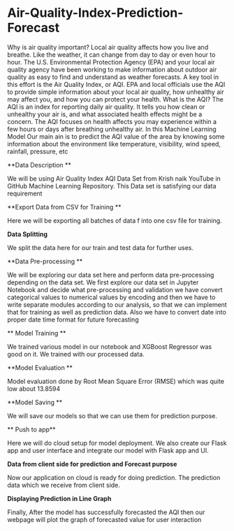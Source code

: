 # Air-Quality-Index-Prediction-Forecast
Why is air quality important? 
Local air quality affects how you live and breathe. Like the weather, it can change from day to day or even hour to hour. The U.S. Environmental Protection Agency (EPA) and your local air quality agency have been working to make information about outdoor air quality as easy to find and understand as weather forecasts. A key tool in this effort is the Air Quality Index, or AQI. EPA and local officials use the AQI to provide simple information about your local air quality, how unhealthy air may affect you, and how you can protect your health.
What is the AQI?
The AQI is an index for reporting daily air quality. It tells you how clean or unhealthy your air is, and what associated health effects might be a concern. The AQI focuses on health affects you may experience within a few hours or days after breathing unhealthy air. 
In this Machine Learning Model Our main ain is to predict the AQI value of the area by knowing some information about the environment like temperature, visibility, wind speed, rainfall, pressure, etc

**Data Description **
 
We will be using Air Quality Index AQI Data Set from Krish naik YouTube in GitHub Machine Learning Repository. This Data set is satisfying our data requirement
 
**Export Data from CSV for Training **
 
Here we will be exporting all batches of data f into one csv file for training. 
 
**Data Splitting** 
 
We split the data here for our train and test data for further uses.


**Data Pre-processing **
 
We will be exploring our data set here and perform data pre-processing depending on the data set. 
We first explore our data set in Jupyter Notebook and decide what pre-processing and validation we have convert categorical values to numerical values by encoding and then we have to write separate modules according to our analysis, so that we can implement that for training as well as prediction data. Also we have to convert date into proper date time format for future forecasting 
 	 
** Model Training **
 
We trained various model in our notebook and XGBoost Regressor was good on it. We trained with our processed data. 
 
 
**Model Evaluation **
 
Model evaluation done by Root Mean Square Error (RMSE) which was quite low about 13.8594

 
**Model Saving **
 
We will save our models so that we can use them for prediction purpose.  
 
** Push to app** 
 	 
Here we will do cloud setup for model deployment. We also create our Flask app and user interface and integrate our model with Flask app and UI. 
 
 
**Data from client side for prediction and Forecast purpose**

Now our application on cloud is ready for doing prediction. The prediction data which we receive from client side.  


**Displaying Prediction in Line Graph**

Finally, After the model has successfully forecasted the AQI then our webpage will plot the graph of forecasted value for user interaction

